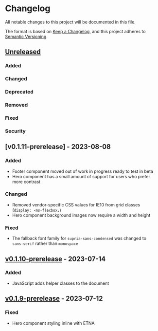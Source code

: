 # Changelog

All notable changes to this project will be documented in this file.

The format is based on [Keep a Changelog](https://keepachangelog.com/en/1.1.0/),
and this project adheres to [Semantic Versioning](https://semver.org/spec/v2.0.0.html).

## [Unreleased]

### Added
### Changed

### Deprecated
### Removed
### Fixed
### Security

## [v0.1.11-prerelease] - 2023-08-08

### Added

- Footer component moved out of work in progress ready to test in beta
- Hero component has a small amount of support for users who prefer more contrast

### Changed

- Removed vendor-specific CSS values for IE10 from grid classes (`display: -ms-flexbox;`)
- Hero component background images now require a width and height
### Fixed

- The fallback font family for `supria-sans-condensed` was changed to `sans-serif` rather than `monospace`

## [v0.1.10-prerelease] - 2023-07-14

### Added

- JavaScript adds helper classes to the document

## [v0.1.9-prerelease] - 2023-07-12

### Fixed

- Hero component styling inline with ETNA


[unreleased]: https://github.com/nationalarchives/tna-frontend/compare/v0.1.10-prerelease...HEAD
[v0.1.10-prerelease]: https://github.com/nationalarchives/tna-frontend/compare/v0.1.9-prerelease...v0.1.10-prerelease
[v0.1.9-prerelease]: https://github.com/nationalarchives/tna-frontend/releases/tag/v0.1.9-prerelease
